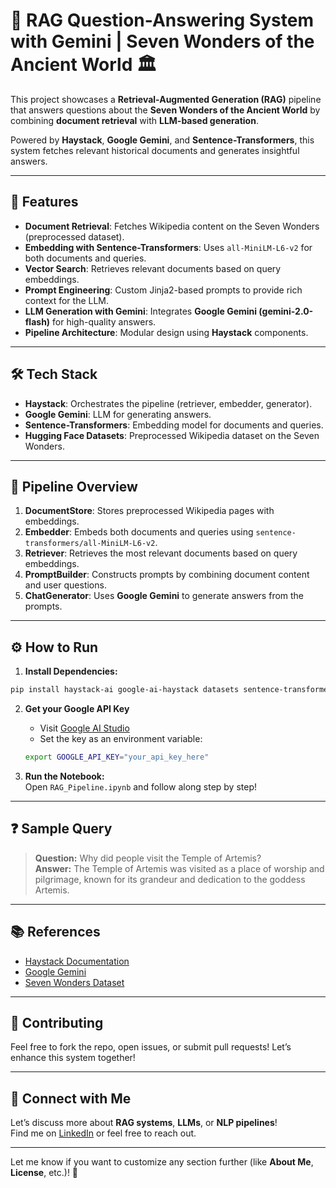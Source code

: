 # 🌟 RAG Question-Answering System with Gemini | Seven Wonders of the Ancient World 🏛️

This project showcases a **Retrieval-Augmented Generation (RAG)** pipeline that answers questions about the **Seven Wonders of the Ancient World** by combining **document retrieval** with **LLM-based generation**.

Powered by **Haystack**, **Google Gemini**, and **Sentence-Transformers**, this system fetches relevant historical documents and generates insightful answers.

---

## 🚀 Features

- **Document Retrieval**: Fetches Wikipedia content on the Seven Wonders (preprocessed dataset).
- **Embedding with Sentence-Transformers**: Uses `all-MiniLM-L6-v2` for both documents and queries.
- **Vector Search**: Retrieves relevant documents based on query embeddings.
- **Prompt Engineering**: Custom Jinja2-based prompts to provide rich context for the LLM.
- **LLM Generation with Gemini**: Integrates **Google Gemini (gemini-2.0-flash)** for high-quality answers.
- **Pipeline Architecture**: Modular design using **Haystack** components.

---

## 🛠️ Tech Stack

- **Haystack**: Orchestrates the pipeline (retriever, embedder, generator).
- **Google Gemini**: LLM for generating answers.
- **Sentence-Transformers**: Embedding model for documents and queries.
- **Hugging Face Datasets**: Preprocessed Wikipedia dataset on the Seven Wonders.

---

## 📄 Pipeline Overview

1. **DocumentStore**: Stores preprocessed Wikipedia pages with embeddings.
2. **Embedder**: Embeds both documents and queries using `sentence-transformers/all-MiniLM-L6-v2`.
3. **Retriever**: Retrieves the most relevant documents based on query embeddings.
4. **PromptBuilder**: Constructs prompts by combining document content and user questions.
5. **ChatGenerator**: Uses **Google Gemini** to generate answers from the prompts.

---

## ⚙️ How to Run

1. **Install Dependencies:**

```bash
pip install haystack-ai google-ai-haystack datasets sentence-transformers
```

2. **Get your Google API Key**  
   - Visit [Google AI Studio](https://makersuite.google.com/app/apikey)  
   - Set the key as an environment variable:  
   ```bash
   export GOOGLE_API_KEY="your_api_key_here"
   ```

3. **Run the Notebook:**  
   Open `RAG_Pipeline.ipynb` and follow along step by step!

---

## ❓ Sample Query

> **Question:** Why did people visit the Temple of Artemis?  
> **Answer:** The Temple of Artemis was visited as a place of worship and pilgrimage, known for its grandeur and dedication to the goddess Artemis.

---

## 📚 References

- [Haystack Documentation](https://docs.haystack.deepset.ai/docs)
- [Google Gemini](https://makersuite.google.com/)
- [Seven Wonders Dataset](https://huggingface.co/datasets/bilgeyucel/seven-wonders)

---

## 🤝 Contributing

Feel free to fork the repo, open issues, or submit pull requests! Let’s enhance this system together!

---

## 📢 Connect with Me

Let’s discuss more about **RAG systems**, **LLMs**, or **NLP pipelines**!  
Find me on [LinkedIn](#) or feel free to reach out.

---

Let me know if you want to customize any section further (like **About Me**, **License**, etc.)! 🚀
